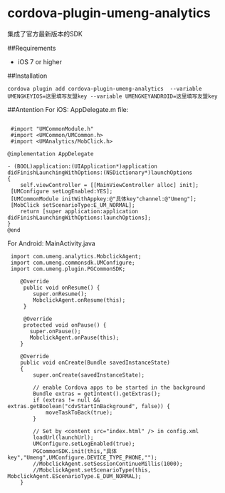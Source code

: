 # cordova-plugin-umeng-analytics
集成了官方最新版本的SDK

##Requirements

 - iOS 7 or higher

##Installation

    cordova plugin add cordova-plugin-umeng-analytics  --variable UMENGKEYIOS=这里填写友盟key --variable UMENGKEYANDROID=这里填写友盟key

##Antention
For iOS:
AppDelegate.m file:
```

 #import "UMCommonModule.h" 
 #import <UMCommon/UMCommon.h> 
 #import <UMAnalytics/MobClick.h>

@implementation AppDelegate

- (BOOL)application:(UIApplication*)application didFinishLaunchingWithOptions:(NSDictionary*)launchOptions
{
    self.viewController = [[MainViewController alloc] init]; 
 [UMConfigure setLogEnabled:YES];
 [UMCommonModule initWithAppkey:@"具体key"channel:@"Umeng"]; 
 [MobClick setScenarioType:E_UM_NORMAL];
    return [super application:application didFinishLaunchingWithOptions:launchOptions];
}  
@end
```

For Android:
MainActivity.java
```
 import com.umeng.analytics.MobclickAgent; 
 import com.umeng.commonsdk.UMConfigure; 
 import com.umeng.plugin.PGCommonSDK;

    @Override 
     public void onResume() { 
        super.onResume();
        MobclickAgent.onResume(this);
     } 

     @Override 
     protected void onPause() { 
       super.onPause(); 
       MobclickAgent.onPause(this);
    } 

    @Override
    public void onCreate(Bundle savedInstanceState)
    {
        super.onCreate(savedInstanceState);

        // enable Cordova apps to be started in the background
        Bundle extras = getIntent().getExtras();
        if (extras != null && extras.getBoolean("cdvStartInBackground", false)) {
            moveTaskToBack(true);
        }

        // Set by <content src="index.html" /> in config.xml
        loadUrl(launchUrl);
        UMConfigure.setLogEnabled(true); 
        PGCommonSDK.init(this,"具体key","Umeng",UMConfigure.DEVICE_TYPE_PHONE,"");
        //MobclickAgent.setSessionContinueMillis(1000);
        //MobclickAgent.setScenarioType(this, MobclickAgent.EScenarioType.E_DUM_NORMAL);
    }

 ``` 